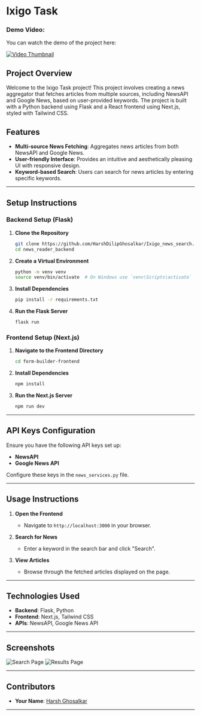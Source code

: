 
# Ixigo Task
### Demo Video:
You can watch the demo of the project here:






[![Video Thumbnail](https://github.com/user-attachments/assets/85bfa761-9610-4b4b-b7d2-8b949d3141e3)](https://github.com/user-attachments/assets/85bfa761-9610-4b4b-b7d2-8b949d3141e3)

## Project Overview

Welcome to the Ixigo Task project! This project involves creating a news aggregator that fetches articles from multiple sources, including NewsAPI and Google News, based on user-provided keywords. The project is built with a Python backend using Flask and a React frontend using Next.js, styled with Tailwind CSS. 

## Features

- **Multi-source News Fetching**: Aggregates news articles from both NewsAPI and Google News.
- **User-friendly Interface**: Provides an intuitive and aesthetically pleasing UI with responsive design.
- **Keyword-based Search**: Users can search for news articles by entering specific keywords.

---

## Setup Instructions

### Backend Setup (Flask)

1. **Clone the Repository**
   ```bash
   git clone https://github.com/HarshDilipGhosalkar/Ixigo_news_search.git
   cd news_reader_backend
   ```

2. **Create a Virtual Environment**
   ```bash
   python -m venv venv
   source venv/bin/activate  # On Windows use `venv\Scripts\activate`
   ```

3. **Install Dependencies**
   ```bash
   pip install -r requirements.txt
   ```

4. **Run the Flask Server**
   ```bash
   flask run
   ```

### Frontend Setup (Next.js)

1. **Navigate to the Frontend Directory**
   ```bash
   cd form-builder-frontend
   ```

2. **Install Dependencies**
   ```bash
   npm install
   ```

3. **Run the Next.js Server**
   ```bash
   npm run dev
   ```

---

## API Keys Configuration

Ensure you have the following API keys set up:

- **NewsAPI**
- **Google News API**

Configure these keys in the `news_services.py` file.

---

## Usage Instructions

1. **Open the Frontend**
   - Navigate to `http://localhost:3000` in your browser.

2. **Search for News**
   - Enter a keyword in the search bar and click "Search".

3. **View Articles**
   - Browse through the fetched articles displayed on the page.

---

## Technologies Used

- **Backend**: Flask, Python
- **Frontend**: Next.js, Tailwind CSS
- **APIs**: NewsAPI, Google News API

---

## Screenshots

![Search Page](https://via.placeholder.com/800x400)
![Results Page](https://via.placeholder.com/800x400)

---

## Contributors

- **Your Name**: [Harsh Ghosalkar](https://github.com/HarshDilipGhosalkar)

---



